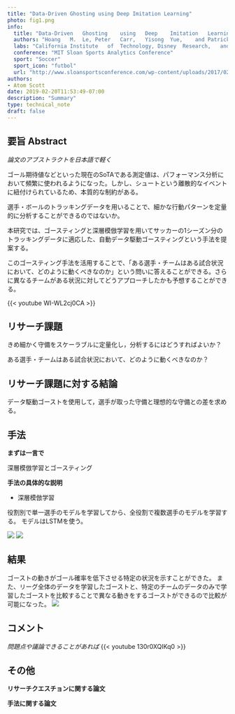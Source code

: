 ```yaml
---
title: "Data-Driven Ghosting using Deep Imitation Learning"
photo: fig1.png
info:
  title: "Data-Driven	Ghosting	using	Deep	Imitation	Learning"
  authors: "Hoang	M.	Le,	Peter	Carr,	Yisong	Yue,	and	Patrick	Lucey"
  labs: "California	Institute	of	Technology,	Disney	Research,	and	STATS	LLC"
  conference: "MIT Sloan Sports Analytics Conference"
  sport: "Soccer"
  sport_icon: "futbol"
  url: "http://www.sloansportsconference.com/wp-content/uploads/2017/02/1671-2.pdf"
authors:
- Atom Scott
date: 2019-02-20T11:53:49-07:00
description: "Summary"
type: technical_note
draft: false
---
```


## 要旨 Abstract
*論文のアブストラクトを日本語で軽く*

ゴール期待値などといった現在のSoTAである測定値は、パフォーマンス分析において頻繁に使われるようになった。しかし、シュートという離散的なイベントに紐付けられているため、本質的な制約がある。

選手・ボールのトラッキングデータを用いることで、細かな行動パターンを定量的に分析することができるのではないか。

本研究では、ゴースティングと深層模倣学習を用いてサッカーの1シーズン分のトラッキングデータに適応した、自動データ駆動ゴースティングという手法を提案する。

このゴースティング手法を活用することで、「ある選手・チームはある試合状況において、どのように動くべきなのか」という問いに答えることができる。さらに異なるチームがある状況に対してどうアプローチしたかも予想することができる。

{{< youtube WI-WL2cj0CA >}}

## リサーチ課題

きめ細かく守備をスケーラブルに定量化し，分析するにはどうすればよいか？

ある選手・チームはある試合状況において、どのように動くべきなのか？

## リサーチ課題に対する結論
データ駆動ゴーストを使用して，選手が取った守備と理想的な守備との差を求める。

## 手法
**まずは一言で**

深層模倣学習とゴースティング

**手法の具体的な説明**

- 深層模倣学習

役割別で単一選手のモデルを学習してから、全役割で複数選手のモデルを学習する。
モデルはLSTMを使う。

![](fig9.png)
![](fig10.png)

## 結果
ゴーストの動きがゴール確率を低下させる特定の状況を示すことができた。
また、リーグ全体のデータを学習したゴーストと、特定のチームのデータのみで学習したゴーストを比較することで異なる動きをするゴーストができるので比較が可能になった。
![](fig1.png)

## コメント
*問題点や議論できることがあれば*
{{< youtube 130r0XQIKq0 >}}
## その他
**リサーチクエスチョンに関する論文**

**手法に関する論文**
